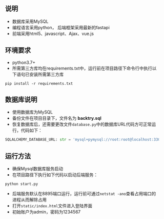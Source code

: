 ## 说明
- 数据库采用MySQL
- 编程语言采用python， 后端框架采用最新的fastapi
- 前端采用html5、javascript、Ajax、vue.js
## 环境要求
- python3.7+
- 所需第三方库均在requirements.txt中，运行前在项目路径下命令行中执行以下语句已安装所需第三方库
```commandline
pip install -r requirements.txt
```
## 数据库说明
- 使用数据库为MySQL
- 备份文件在项目目录下，文件名为 **backtry.sql** 
- 恢复数据库后，还需要更改文件`database.py`中的数据库URL代码方可正常运行，代码如下：
```python
SQLALCHEMY_DATABASE_URL: str = 'mysql+pymysql://root:root@localhost:3306/try?charset=utf8'
```
## 运行方法
- 确保Mysql数据库服务启动
- 在项目路径下执行如下代码以启动后端服务：
```commandline
python start.py
```
- 后端服务默认在8895端口运行，运行前可通过`netstat -ano`查看占用端口的进程从而解除占用
- 打开`static/index.html`文件进入登陆界面
- 初始账户为admin，密码为1234567